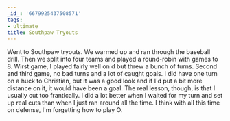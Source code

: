 ```yaml
---
_id_: '6679925437508571'
tags:
- ultimate
title: Southpaw Tryouts
---
```


Went to Southpaw tryouts. We warmed up and ran through the baseball drill. Then we split into four teams and played a round-robin with games to 8. Wirst game, I played fairly well on d but threw a bunch of turns. Second and third game, no bad turns and a lot of caught goals. I did have one turn on a huck to Christian, but it was a good look and if I'd put a bit more distance on it, it would have been a goal. The real lesson, though, is that I usually cut too frantically. I did a lot better when I waited for my turn and set up real cuts than when I just ran around all the time. I think with all this time on defense, I'm forgetting how to play O.
